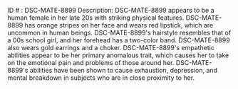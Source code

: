 ID # : DSC-MATE-8899
Description: DSC-MATE-8899 appears to be a human female in her late 20s with striking physical features. DSC-MATE-8899 has orange stripes on her face and wears red lipstick, which are uncommon in human beings. DSC-MATE-8899's hairstyle resembles that of a 00s school girl, and her forehead has a two-color band. DSC-MATE-8899 also wears gold earrings and a choker. DSC-MATE-8899's empathetic abilities appear to be her primary anomalous trait, which causes her to take on the emotional pain and problems of those around her. DSC-MATE-8899's abilities have been shown to cause exhaustion, depression, and mental breakdown in subjects who are in close proximity to her.